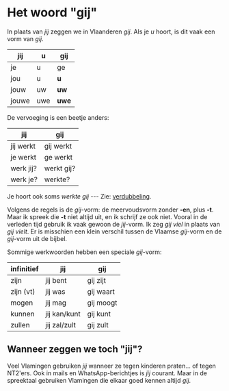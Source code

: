 # Het woord "gij"

In plaats van _jij_ zeggen we in Vlaanderen _gij_. Als je _u_ hoort, is dit vaak een vorm van _gij_.

| jij | u | gij |
| --- | --- | --- |
| je | u | ge |
| jou | u | **u** |
| jouw | uw | **uw** |
| jouwe | uwe | **uwe** |

De vervoeging is een beetje anders:

| jij | gij |
| --- | --- |
| jij werkt | gij werkt |
| je werkt | ge werkt |
| werk jij? | werkt gij? |
| werk je? | werkte? |

Je hoort ook soms _werkte gij_ --- Zie: [verdubbeling](../verdubbeling).

Volgens de regels is de _gij_-vorm: de meervoudsvorm zonder **-en**, plus **-t**. Maar ik spreek die **-t** niet altijd uit, en ik schrijf ze ook niet. Vooral in de verleden tijd gebruik ik vaak gewoon de _jij_-vorm. Ik zeg _gij viel_ in plaats van _gij vielt_. Er is misschien een klein verschil tussen de Vlaamse _gij_-vorm en de _gij_-vorm uit de bijbel.

Sommige werkwoorden hebben een speciale _gij_-vorm:

| infinitief | jij | gij |
| --- | --- | --- |
| zijn | jij bent | gij zijt |
| zijn (vt) | jij was | gij waart |
| mogen | jij mag | gij moogt |
| kunnen | jij kan/kunt | gij kunt |
| zullen | jij zal/zult | gij zult |

## Wanneer zeggen we toch "jij"?

Veel Vlamingen gebruiken _jij_ wanneer ze tegen kinderen praten... of tegen NT2'ers. Ook in mails en WhatsApp-berichtjes is _jij_ courant. Maar in de spreektaal gebruiken Vlamingen die elkaar goed kennen altijd _gij_.
